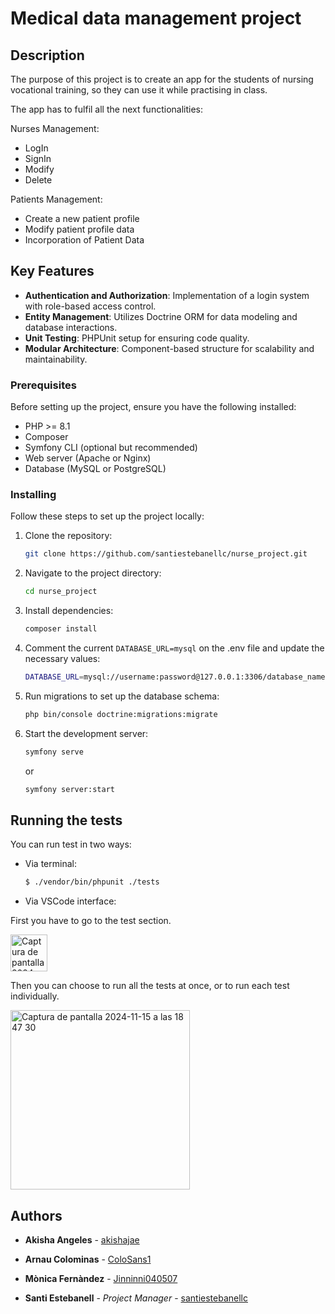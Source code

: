 # Medical data management project

## Description

The purpose of this project is to create an app for the students of nursing vocational training, so they can use it while practising in class. 

The app has to fulfil all the next functionalities:

Nurses Management:
- LogIn
- SignIn
- Modify
- Delete

Patients Management:
- Create a new patient profile
- Modify patient profile data
- Incorporation of Patient Data


## Key Features

- **Authentication and Authorization**: Implementation of a login system with role-based access control.
- **Entity Management**: Utilizes Doctrine ORM for data modeling and database interactions.
- **Unit Testing**: PHPUnit setup for ensuring code quality.
- **Modular Architecture**: Component-based structure for scalability and maintainability.

### Prerequisites

Before setting up the project, ensure you have the following installed:

- PHP >= 8.1
- Composer
- Symfony CLI (optional but recommended)
- Web server (Apache or Nginx)
- Database (MySQL or PostgreSQL)

### Installing

Follow these steps to set up the project locally:

1. Clone the repository:
   ```bash
   git clone https://github.com/santiestebanellc/nurse_project.git

2. Navigate to the project directory:
   ```bash
   cd nurse_project

3. Install dependencies:
   ```bash
   composer install

4. Comment the current ``` DATABASE_URL=mysql ``` on the .env file and update the necessary values:
   ```bash
   DATABASE_URL=mysql://username:password@127.0.0.1:3306/database_name

5. Run migrations to set up the database schema:
   ```bash
   php bin/console doctrine:migrations:migrate

6. Start the development server:
   ```bash
   symfony serve
   ```

   or
   
    ```bash
   symfony server:start
    

## Running the tests

You can run test in two ways:

- Via terminal:

    ```bash
   $ ./vendor/bin/phpunit ./tests


- Via VSCode interface:

First you have to go to the test section.

<img width="59" alt="Captura de pantalla 2024-11-15 a las 18 46 17" src="https://github.com/user-attachments/assets/d64dc246-93ed-426c-8dab-8a4afdfff201">

Then you can choose to run all the tests at once, or to run each test individually.

<img width="287" alt="Captura de pantalla 2024-11-15 a las 18 47 30" src="https://github.com/user-attachments/assets/80badcf5-5d35-453b-a86f-ee571b746369">


## Authors

  - **Akisha Angeles** -
    [akishajae](https://github.com/akishajae)

  - **Arnau Colominas** -
    [ColoSans1](https://github.com/ColoSans1)

  - **Mònica Fernàndez** -
    [Jinninni040507](https://github.com/Jinninni040507)

  - **Santi Estebanell** - *Project Manager* -
    [santiestebanellc](https://github.com/santiestebanellc)
